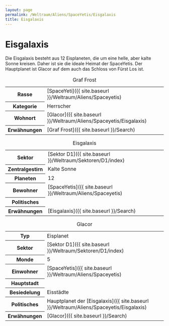 ```yaml
---
layout: page
permalink: /Weltraum/Aliens/SpaceYetis/Eisgalaxis
title: Eisgalaxis
---
```



# Eisgalaxis


Die Eisgalaxis besteht aus 12 Eisplaneten, die um eine helle, aber kalte Sonne kreisen. Daher ist sie die ideale Heimat der SpaceYetis. Der Hauptplanet ist Glacor auf dem auch das Schloss von Fürst Los ist.

<table data-type="slc">
<caption>Graf Frost</caption>
<tbody>
<tr><th>Rasse</th><td>[SpaceYeti]({{ site.baseurl }}/Weltraum/Aliens/Spaceyetis)</td></tr>
<tr><th>Kategorie</th><td>Herrscher</td></tr>
<tr><th>Wohnort</th><td>[Glacor]({{ site.baseurl }}/Weltraum/Aliens/Spaceyetis/Eisgalaxis)</td></tr>
<tr><th>Erwähnungen</th><td>[Graf Frost]({{ site.baseurl }}/Search)</td></tr>
</tbody>
</table>

<aside>
<table data-type="sternensystem">
<caption>Eisgalaxis</caption>
<tbody>
<tr><th>Sektor</th><td>[Sektor D1]({{ site.baseurl }}/Weltraum/Sektoren/D1/index)</td></tr>
<tr><th>Zentralgestirn</th><td>Kalte Sonne</td></tr>
<tr><th>Planeten</th><td>12</td></tr>
<tr><th>Bewohner</th><td>[SpaceYetis]({{ site.baseurl }}/Weltraum/Aliens/Spaceyetis)</td></tr>
<tr><th>Politisches</th><td> </td></tr>
<tr><th>Erwähnungen</th><td>[Eisgalaxis]({{ site.baseurl }}/Search)</td></tr>
</tbody>
</table>
<table data-type="planet">
<caption>Glacor</caption>
<tbody>
<tr><th>Typ</th><td>Eisplanet</td></tr>
<tr><th>Sektor</th><td>[Sektor D1]({{ site.baseurl }}/Weltraum/Sektoren/D1/index)</td></tr>
<tr><th>Monde</th><td>5</td></tr>
<tr><th>Einwohner</th><td>[SpaceYetis]({{ site.baseurl }}/Weltraum/Aliens/Spaceyetis)</td></tr>
<tr><th>Hauptstadt</th><td> </td></tr>
<tr><th>Besiedelung</th><td>Eisstädte</td></tr>
<tr><th>Politisches</th><td>Hauptplanet der [Eisgalaxis]({{ site.baseurl }}/Weltraum/Aliens/Spaceyetis/Eisgalaxis)</td></tr>
<tr><th>Erwähnungen</th><td>[Glacor]({{ site.baseurl }}/Search)</td></tr>
</tbody>
</table>
</aside>

